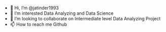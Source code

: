 - 👋 Hi, I’m @jatinder1993
- 👀 I’m interested Data Analyzing and Data Science
- 💞️ I’m looking to collaborate on Intermediate level Data Analyzing Project
- 📫 How to reach me Github

<!---
jatinder1993/jatinder1993 is a ✨ special ✨ repository because its `README.md` (this file) appears on your GitHub profile.
You can click the Preview link to take a look at your changes.
--->
